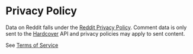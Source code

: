 # Privacy Policy

Data on Reddit falls under the [Reddit Privacy Policy](https://www.reddit.com/policies/privacy-policy). Comment data is only sent to the [Hardcover](https://app.termly.io/policy-viewer/policy.html?policyUUID=946638ab-938f-4d84-820d-d6e25cb683b3) API and privacy policies may apply to sent content.

See [Terms of Service](TERMS.md)